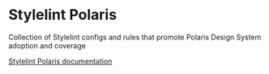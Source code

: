 # Stylelint Polaris

Collection of Stylelint configs and rules that promote Polaris Design System adoption and coverage

[Stylelint Polaris documentation](https://polaris.shopify.com/tools/stylelint-polaris)
